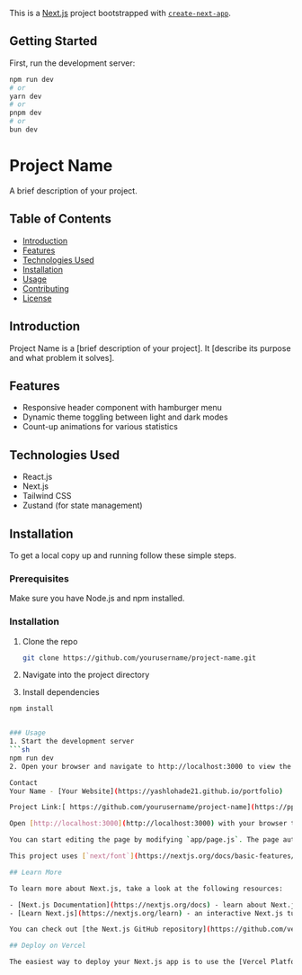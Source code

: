 This is a [Next.js](https://nextjs.org/) project bootstrapped with [`create-next-app`](https://github.com/vercel/next.js/tree/canary/packages/create-next-app).

## Getting Started

First, run the development server:

```bash
npm run dev
# or
yarn dev
# or
pnpm dev
# or
bun dev
```

# Project Name

A brief description of your project.

## Table of Contents

- [Introduction](#introduction)
- [Features](#features)
- [Technologies Used](#technologies-used)
- [Installation](#installation)
- [Usage](#usage)
- [Contributing](#contributing)
- [License](#license)

## Introduction

Project Name is a [brief description of your project]. It [describe its purpose and what problem it solves].

## Features

- Responsive header component with hamburger menu
- Dynamic theme toggling between light and dark modes
- Count-up animations for various statistics

## Technologies Used

- React.js
- Next.js
- Tailwind CSS
- Zustand (for state management)

## Installation

To get a local copy up and running follow these simple steps.

### Prerequisites

Make sure you have Node.js and npm installed.

### Installation

1. Clone the repo
   ```sh
   git clone https://github.com/yourusername/project-name.git

2. Navigate into the project directory

3. Install dependencies
  ```sh
  npm install


### Usage
1. Start the development server
  ```sh 
  npm run dev
2. Open your browser and navigate to http://localhost:3000 to view the application.

Contact
Your Name - [Your Website](https://yashlohade21.github.io/portfolio)

Project Link:[ https://github.com/yourusername/project-name](https://pprassignment.vercel.app/)

Open [http://localhost:3000](http://localhost:3000) with your browser to see the result.

You can start editing the page by modifying `app/page.js`. The page auto-updates as you edit the file.

This project uses [`next/font`](https://nextjs.org/docs/basic-features/font-optimization) to automatically optimize and load Inter, a custom Google Font.

## Learn More

To learn more about Next.js, take a look at the following resources:

- [Next.js Documentation](https://nextjs.org/docs) - learn about Next.js features and API.
- [Learn Next.js](https://nextjs.org/learn) - an interactive Next.js tutorial.

You can check out [the Next.js GitHub repository](https://github.com/vercel/next.js/) - your feedback and contributions are welcome!

## Deploy on Vercel

The easiest way to deploy your Next.js app is to use the [Vercel Platform](https://pprassignment.vercel.app/) from the creators of Next.js.
